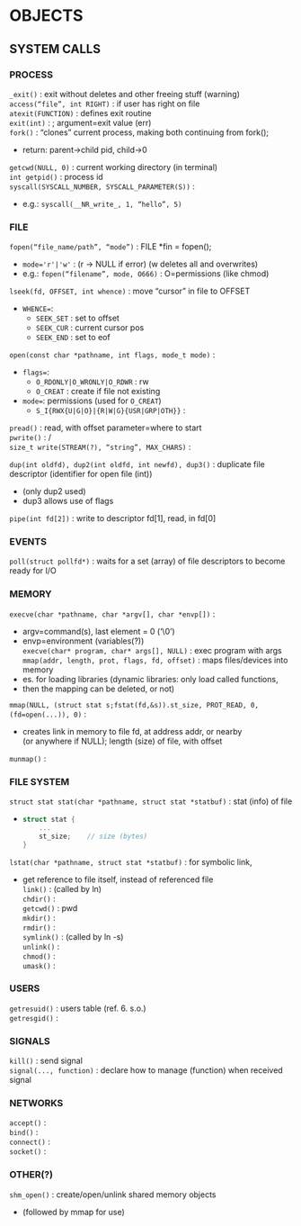 # OBJECTS

## SYSTEM CALLS  

### PROCESS  
`_exit()` : exit without deletes and other freeing stuff (warning)  
`access(“file”, int RIGHT)` : if user has right on file  
`atexit(FUNCTION)` : defines exit routine  
`exit(int)` : ; argument=exit value (err)  
`fork()` : “clones” current process, making both continuing from fork();  
*	return: parent->child pid, child->0  

`getcwd(NULL, 0)` : current working directory (in terminal)  
`int getpid()` : process id  
`syscall(SYSCALL_NUMBER, SYSCALL_PARAMETER(S))` :  
*	e.g.: `syscall(__NR_write_, 1, “hello”, 5)`  
  
### FILE  
`fopen(“file_name/path”, “mode”)` : FILE *fin = fopen();
*	`mode='r'|'w'` : (r -> NULL if error) (w deletes all and overwrites)  
*	e.g.: `fopen(“filename”, mode, O666)` : O=permissions (like chmod)  

`lseek(fd, OFFSET, int whence)` : move “cursor” in file to OFFSET  
*	`WHENCE=`:
	*	`SEEK_SET` : set to offset
	*	`SEEK_CUR` : current cursor pos
	*	`SEEK_END` : set to eof    

`open(const char *pathname, int flags, mode_t mode)` :   
*	`flags=`:  
	*	`O_RDONLY|O_WRONLY|O_RDWR` : rw  
	*	`O_CREAT` : create if file not existing  
*	`mode=`: permissions (used for `O_CREAT`)  
	*	`S_I{RWX{U|G|O}|{R|W|G}{USR|GRP|OTH}}` :  

`pread()` : read, with offset parameter=where to start  
`pwrite()` : /  
`size_t write(STREAM(?), “string”, MAX_CHARS)` :   
  
`dup(int oldfd), dup2(int oldfd, int newfd), dup3()` : duplicate file descriptor (identifier for open file (int))  
*	(only dup2 used)  
*	dup3 allows use of flags  

`pipe(int fd[2])` : write to descriptor fd[1], read, in fd[0]  
  
### EVENTS  
`poll(struct pollfd*)` : waits for a set (array) of file descriptors to become ready for I/O  
  
### MEMORY  
`execve(char *pathname, char *argv[], char *envp[])` :  
*	argv=command(s), last element = 0 (‘\0’)  
*	envp=environment (variables(?))  
`execve(char* program, char* args[], NULL)` : exec program with args  
`mmap(addr, length, prot, flags, fd, offset)` : maps files/devices into memory  
*	es. for loading libraries (dynamic libraries: only load called functions,  
*	then the mapping can be deleted, or not)  

`mmap(NULL, (struct stat s;fstat(fd,&s)).st_size, PROT_READ, 0, (fd=open(...)), 0)` :  
*	creates link in memory to file fd, at address addr, or nearby  
(or anywhere if NULL); length (size) of file, with offset  

`munmap()` :   
  
### FILE SYSTEM  
`struct stat stat(char *pathname, struct stat *statbuf)` : stat (info) of file  
*	```c
	struct stat {
		...
		st_size;	// size (bytes)
	}
	```

`lstat(char *pathname, struct stat *statbuf)` : for symbolic link,  
*	get reference to file itself, instead of referenced file  
`link()` : (called by ln)  
`chdir()` :   
`getcwd()` : pwd  
`mkdir()` :   
`rmdir()` :   
`symlink()` : (called by ln -s)  
`unlink()` :   
`chmod()` :   
`umask()` :   
  
### USERS  
`getresuid()` : users table (ref. 6. s.o.)  
`getresgid()` :   
  
### SIGNALS  
`kill()` : send signal  
`signal(..., function)` : declare how to manage (function) when received signal  
  
### NETWORKS  
`accept()` :   
`bind()` :   
`connect()` :   
`socket()` :   
  
### OTHER(?)  
`shm_open()` : create/open/unlink shared memory objects  
*	(followed by mmap for use)  
  
